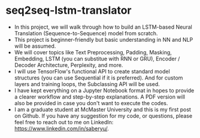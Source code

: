 # seq2seq-lstm-translator
*   In this project, we will walk through how to build an LSTM-based Neural Translation (Sequence-to-Sequence) model from scratch.
*   This project is beginner-friendly but basic understanding in NN and NLP will be assumed.
*   We will cover topics like Text Preprocessing, Padding, Masking, Embedding, LSTM (you can substitue with RNN or GRU), Encoder / Decoder Architecture, Perplexity, and more.
*   I will use TensorFlow's functional API to create standard model structures (you can use Sequential if it is preferred). And for custom layers and training loops, the Subclassing API will be used.
*   I have kept everything on a Jupyter Notebook format in hopes to provide a clearer workflow and step-by-step explanations. A PDF version will also be provided in case you don't want to execute the codes.
*   I am a graduate student at McMaster University and this is my first post on Github. If you have any suggestion for my code, or questions, please feel free to reach out to me on LinkedIn: https://www.linkedin.com/in/saberyu/. 











